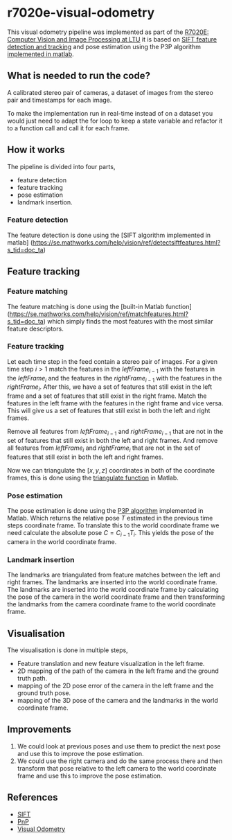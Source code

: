 # r7020e-visual-odometry
This visual odometry pipeline was implemented as part of the [R7020E: Computer Vision and Image Processing at LTU](https://www.ltu.se/edu/course/R70/R7020E/R7020E-Datorseende-och-bildbehandling-1.204996?l=en) it is based on [SIFT feature detection and tracking](https://en.wikipedia.org/wiki/Scale-invariant_feature_transform) and pose estimation using the P3P algorithm [implemented in matlab](https://se.mathworks.com/help/vision/ref/estworldpose.html). 


## What is needed to run the code?
A calibrated stereo pair of cameras, a dataset of images from the stereo pair and timestamps for each image.

To make the implementation run in real-time instead of on a dataset you would just need to adapt the for loop to keep a state variable and refactor it to a function call and call it for each frame. 
## How it works
The pipeline is divided into four parts,
- feature detection
- feature tracking
- pose estimation
- landmark insertion.

### Feature detection
The feature detection is done using the [SIFT algorithm implemented in matlab] (https://se.mathworks.com/help/vision/ref/detectsiftfeatures.html?s_tid=doc_ta)

## Feature tracking
### Feature matching
The feature matching is done using the [built-in Matlab function] (https://se.mathworks.com/help/vision/ref/matchfeatures.html?s_tid=doc_ta) which simply finds the most features with the most similar feature descriptors.
### Feature tracking
Let each time step in the feed contain a stereo pair of images. 
For a given time step $i > 1$ match the features in the $leftFrame_{i-1}$ with the features in the $leftFrame_{i}$ and the features in the $rightFrame_{i-1}$ with the features in the $rightFrame_{i}$. After this, we have a set of features that still exist in the left frame and a set of features that still exist in the right frame. Match the features in the left frame with the features in the right frame and vice versa. This will give us a set of features that still exist in both the left and right frames.

Remove all features from $leftFrame_{i-1}$ and $rightFrame_{i-1}$ that are not in the set of features that still exist in both the left and right frames. And remove all features from $leftFrame_{i}$ and $rightFrame_{i}$ that are not in the set of features that still exist in both the left and right frames.

Now we can triangulate the $[x,y,z]$ coordinates in both of the coordinate frames, this is done using the [triangulate function](https://se.mathworks.com/help/vision/ref/triangulate.html?s_tid=doc_ta) in Matlab. 
### Pose estimation
The pose estimation is done using the [P3P algorithm](https://en.wikipedia.org/wiki/Perspective-n-Point) implemented in Matlab. Which returns the relative pose $T$ estimated in the previous time steps coordinate frame. To translate this to the world coordinate frame we need calculate the absolute pose $C = C_{i-1}T_{i}$. This yields the pose of the camera in the world coordinate frame.

### Landmark insertion
The landmarks are triangulated from feature matches between the left and right frames. The landmarks are inserted into the world coordinate frame. The landmarks are inserted into the world coordinate frame by calculating the pose of the camera in the world coordinate frame and then transforming the landmarks from the camera coordinate frame to the world coordinate frame.


## Visualisation
The visualisation is done in multiple steps,
- Feature translation and new feature visualization in the left frame.
- 2D mapping of the path of the camera in the left frame and the ground truth path.
- mapping of the 2D pose error of the camera in the left frame and the ground truth pose.
- mapping of the 3D pose of the camera and the landmarks in the world coordinate frame.

## Improvements

1. We could look at previous poses and use them to predict the next pose and use this to improve the pose estimation.
2. We could use the right camera and do the same process there and then transform that pose relative to the left camera to the world coordinate frame and use this to improve the pose estimation.

## References
- [SIFT](https://en.wikipedia.org/wiki/Scale-invariant_feature_transform)
- [PnP](https://en.wikipedia.org/wiki/Perspective-n-Point)
- [Visual Odometry](https://en.wikipedia.org/wiki/Visual_odometry)
